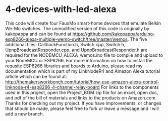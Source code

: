 # 4-devices-with-led-alexa
This code will create four FauxMo smart-home devices that emulate Belkin We-Mo switches. The unmodified version of this code is originally by kakopappa and can be found at https://github.com/kakopappa/arduino-esp8266-alexa-multiple-wemo-switch/tree/master/wemos.  The five additional files: CallbackFunction.h, Switch.cpp, Switch.h, UpnpBroadcastResponder.cpp, and UpnpBroadcastResponder.h are required for the NODEMCU_ALEXA_wemos.ino file to complie and upload to your NodeMCU or ESP8266.   For more information on how to install the requsite ESP8266 libraries and boards to Arduino, please read my documentation which is part of my LinkNodeR4 and Amazon Alexa tutorial article which can be found at: http://themakersworkbench.com/tutorial/how-use-amazon-alexa-control-linknode-r4-esp8266-4-channel-relay-board  For links to the components used in this project, open the Project_BOM zip file for an excel, open doc, and pdf of the bill of materials and links to the products on Amazon.com.   Thanks for checking out my project. If you have improvements, or changes that should be made, please feel free to fork or leave a message and I will add a new branch. 
